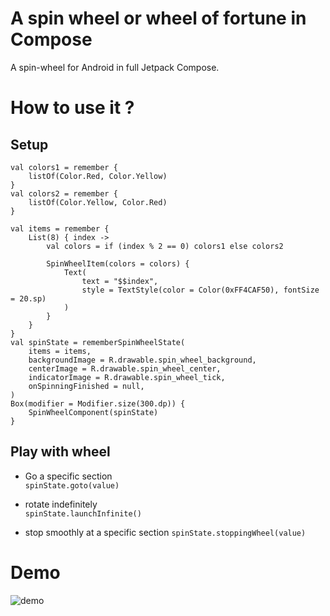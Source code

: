 # A spin wheel or wheel of fortune in Compose

A spin-wheel for Android in full Jetpack Compose.

# How to use it ?
## Setup
    val colors1 = remember {  
        listOf(Color.Red, Color.Yellow)
    }  
    val colors2 = remember {  
        listOf(Color.Yellow, Color.Red)
    }  
      
    val items = remember {  
	    List(8) { index ->  
		    val colors = if (index % 2 == 0) colors1 else colors2  
		      
		    SpinWheelItem(colors = colors) {  
			    Text(  
			        text = "$$index",  
			        style = TextStyle(color = Color(0xFF4CAF50), fontSize = 20.sp)  
			    )  
		    }  
	    }  
    }
    val spinState = rememberSpinWheelState(  
        items = items,  
        backgroundImage = R.drawable.spin_wheel_background,  
        centerImage = R.drawable.spin_wheel_center,  
        indicatorImage = R.drawable.spin_wheel_tick,  
        onSpinningFinished = null,  
    )
    Box(modifier = Modifier.size(300.dp)) {  
        SpinWheelComponent(spinState)  
    }

## Play with wheel
- Go a specific section  
  ```spinState.goto(value)```

- rotate indefinitely  
  ```spinState.launchInfinite()```

- stop smoothly at a specific section
  ```spinState.stoppingWheel(value) ```
# Demo

![demo](demo/demo.GIF)


